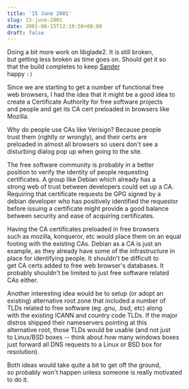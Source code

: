 ```yaml
---
title: '15 June 2001'
slug: 15-june-2001
date: 2001-06-15T12:10:50+08:00
draft: false
---
```


Doing a bit more work on libglade2. It is still broken,\
but getting less broken as time goes on. Should get it so\
that the build completes to keep
[Sander](http://www.advogato.org/person/Sander/)\
happy `:)`

Since we are starting to get a number of functional free\
web browsers, I had the idea that it might be a good idea to\
create a Certificate Authority for free software projects\
and people and get its CA cert preloaded in browsers like\
Mozilla.

Why do people use CAs like Verisign? Because people\
trust them (rightly or wrongly), and their certs are\
preloaded in almost all browsers so users don\'t see a\
disturbing dialog pop up when going to the site.

The free software community is probably in a better\
position to verify the identity of people requesting\
certificates. A group like Debian which already has a\
strong web of trust between developers could set up a CA.\
Requiring that certificate requests be GPG signed by a\
debian developer who has positively identified the requestor\
before issuing a certificate might provide a good balance\
between security and ease of acquiring certificates.

Having the CA certificates preloaded in free browsers\
such as mozilla, konqueror, etc would place them on an equal\
footing with the existing CAs. Debian as a CA is just an\
example, as they already have some of the infrastructure in\
place for identifying people. It shouldn\'t be difficult to\
get CA certs added to free web browser\'s databases. It\
probably shouldn\'t be limited to just free software related\
CAs either.

Another interesting idea would be to setup (or adopt an\
existing) alternative root zone that included a number of\
TLDs related to free software (eg .gnu, .bsd, etc) along\
with the existing ICANN and country code TLDs. If the major\
distros shipped their nameservers pointing at this\
alternative root, those TLDs would be usable (and not just\
to Linux/BSD boxes \-- think about how many windows boxes\
just forward all DNS requests to a Linux or BSD box for\
resolution).

Both ideas would take quite a bit to get off the ground,\
so probably won\'t happen unless someone is really motivated\
to do it.
